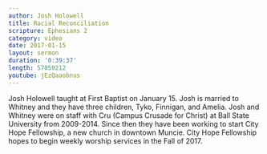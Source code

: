 ```yaml
---
author: Josh Holowell
title: Racial Reconciliation
scripture: Ephesians 2
category: video
date: 2017-01-15
layout: sermon
duration: '0:39:37' 
length: 57059212
youtube: jEzQaaobnus
---
```


Josh Holowell taught at First Baptist on January 15. Josh is married to Whitney and they have three children, Tyko, Finnigan, and Amelia. Josh and Whitney were on staff with Cru (Campus Crusade for Christ) at Ball State University from 2009-2014. Since then they have been working to start City Hope Fellowship, a new church in downtown Muncie. City Hope Fellowship hopes to begin weekly worship services in the Fall of 2017. 


